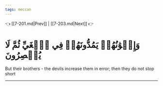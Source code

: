 ```yaml
---
tags: meccan
---
```


👈 [[7-201.md|Prev]] | [[7-203.md|Next]] 👉

# وَإِخۡوَٰنُهُمۡ يَمُدُّونَهُمۡ فِي ٱلۡغَيِّ ثُمَّ لَا يُقۡصِرُونَ

But their brothers - the devils increase them in error; then they do not stop short

---

